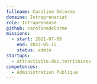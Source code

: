 ```yaml
---
fullname: Caroline Delorme
domaine: Intraprenariat
role: Intrapreneuse
github: carolinedelorme
missions:
  - start: 2021-07-09
    end: 2022-05-15
    status: admin
startups:
  - attractivite.des.territoires
competences:
  - Administration Publique
---
```

